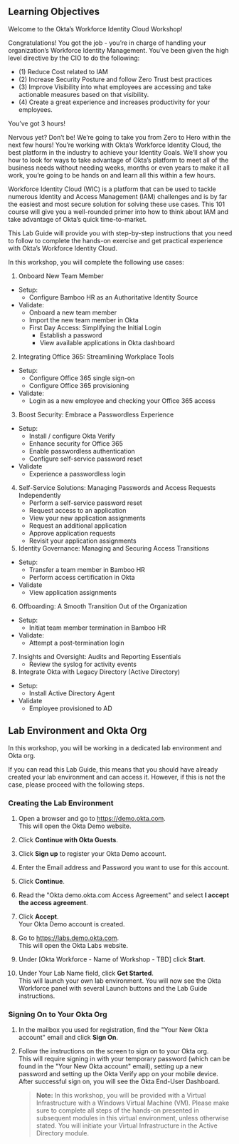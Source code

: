 ## Learning Objectives  

Welcome to the Okta’s Workforce Identity Cloud Workshop!

Congratulations! You got the job - you’re in charge of handling your organization’s Workforce Identity Management. You’ve been given the high level directive by the CIO to do the following: 
- (1) Reduce Cost related to IAM 
- (2) Increase Security Posture and follow Zero Trust best practices 
- (3) Improve Visibility into what employees are accessing and take actionable measures based on that visibility. 
- (4) Create a great experience and increases productivity for your employees. 

You’ve got 3 hours!

Nervous yet? Don’t be! We’re going to take you from Zero to Hero within the next few hours! You’re working with Okta’s Workforce Identity Cloud, the best platform in the industry to achieve your Identity Goals. We’ll show you how to look for ways to take advantage of Okta’s platform to meet all of the business needs without needing weeks, months or even years to make it all work, you’re going to be hands on and learn all this within a few hours.


Workforce Identity Cloud (WIC) is a platform that can be used to tackle numerous Identity and Access Management (IAM) challenges and is by far the easiest and most secure solution for solving these use cases. This 101 course will give you a well-rounded primer into how to think about IAM and take advantage of Okta’s quick time-to-market.

This Lab Guide will provide you with step-by-step instructions that you need to follow to complete the hands-on exercise and get practical experience with Okta’s Workforce Identity Cloud. 

In this workshop, you will complete the following use cases:

1. Onboard New Team Member
-  Setup: 
    - Configure Bamboo HR as an Authoritative Identity Source
- Validate:
    - Onboard a new team member
    - Import the new team member in Okta
    - First Day Access: Simplifying the Initial Login
        - Establish a password
        - View available applications in Okta dashboard
2. Integrating Office 365: Streamlining Workplace Tools
- Setup: 
    - Configure Office 365 single sign-on
    - Configure Office 365 provisioning
- Validate: 
    - Login as a new employee and checking your Office 365 access 
3. Boost Security: Embrace a Passwordless Experience
- Setup:
    - Install / configure Okta Verify
    - Enhance security for Office 365
    - Enable  passwordless authentication
    - Configure self-service password reset
- Validate
    - Experience a passwordless login
4. Self-Service Solutions: Managing Passwords and Access Requests Independently
    - Perform a self-service password reset
    - Request access to an application
    - View your new application assignments
    - Request an additional application
    - Approve application requests
    - Revisit your application assignments
5. Identity Governance: Managing and Securing Access Transitions
- Setup:
    - Transfer a team member in Bamboo HR
    - Perform access  certification in Okta
- Validate
    - View application assignments
6. Offboarding: A Smooth Transition Out of the Organization
- Setup:
    - Initiat team member termination in Bamboo HR
- Validate: 
    - Attempt a post-termination login
7. Insights and Oversight: Audits and Reporting Essentials
    - Review the syslog for activity events
8. Integrate Okta with Legacy Directory (Active Directory)
- Setup: 
    - Install Active Directory Agent
- Validate
    - Employee provisioned to AD


## Lab Environment and Okta Org

In this workshop, you will be working in a dedicated lab environment and Okta org.

If you can read this Lab Guide, this means that you should have already created your lab environment and can access it. However, if this is not the case, please proceed with the following steps.  

### Creating the Lab Environment

1. Open a browser and go to <https://demo.okta.com>.  
This will open the Okta Demo website. 

2. Click **Continue with Okta Guests**.

3. Click **Sign up** to register your Okta Demo account.

4. Enter the Email address and Password you want to use for this account.

5. Click **Continue**.

6. Read the "Okta demo.okta.com Access Agreement" and select **I accept the access agreement**.

7. Click **Accept**.  
Your Okta Demo account is created.

8. Go to <https://labs.demo.okta.com>.  
This will open the Okta Labs website.

9. Under [Okta Workforce - Name of Workshop - TBD] click **Start**.  

10. Under Your Lab Name field, click **Get Started**.  
This will launch your own lab environment. You will now see the Okta Workforce panel with several Launch buttons and the Lab Guide instructions.

### Signing On to Your Okta Org

1. In the mailbox you used for registration, find the "Your New Okta account" email and click **Sign On**.  

2. Follow the instructions on the screen to sign on to your Okta org.  
This will require signing in with your temporary password (which can be found in the "Your New Okta account" email), setting up a new password and setting up the Okta Verify app on your mobile device.  
After successful sign on, you will see the Okta End-User Dashboard.     

   > **Note:** In this workshop, you will be provided with a Virtual Infrastructure with a Windows Virtual Machine (VM). Please make sure to complete all steps of the hands-on presented in subsequent modules in this virtual environment, unless otherwise stated. You will initiate your Virtual Infrastructure in the Active Directory module.
   >    
